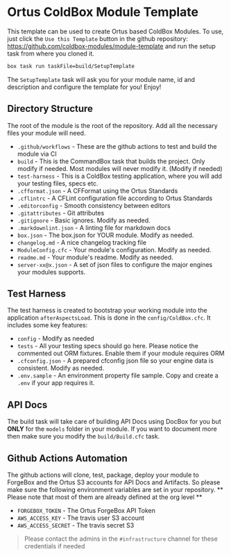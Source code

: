 # Ortus ColdBox Module Template

This template can be used to create Ortus based ColdBox Modules.  To use, just click the `Use this Template` button in the github repository: https://github.com/coldbox-modules/module-template and run the setup task from where you cloned it.

```bash
box task run taskFile=build/SetupTemplate
```

The `SetupTemplate` task will ask you for your module name, id and description and configure the template for you! Enjoy!

## Directory Structure

The root of the module is the root of the repository. Add all the necessary files your module will need.

* `.github/workflows` - These are the github actions to test and build the module via CI
* `build` - This is the CommandBox task that builds the project.  Only modify if needed.  Most modules will never modify it. (Modify if needed)
* `test-harness` - This is a ColdBox testing application, where you will add your testing files, specs etc.
* `.cfformat.json` - A CFFormat using the Ortus Standards
* `.cflintrc` - A CFLint configuration file according to Ortus Standards
* `.editorconfig` - Smooth consistency between editors
* `.gitattributes` - Git attributes
* `.gitignore` - Basic ignores. Modify as needed.
* `.markdownlint.json` - A linting file for markdown docs
* `box.json` - The box.json for YOUR module.  Modify as needed.
* `changelog.md` - A nice changelog tracking file
* `ModuleConfig.cfc` - Your module's configuration. Modify as needed.
* `readme.md` - Your module's readme. Modify as needed.
* `server-xx@x.json` - A set of json files to configure the major engines your modules supports.

## Test Harness

The test harness is created to bootstrap your working module into the application `afterAspectsLoad`.  This is done in the `config/ColdBox.cfc`.  It includes some key features:

* `config` - Modify as needed
* `tests` - All your testing specs should go here.  Please notice the commented out ORM fixtures.  Enable them if your module requires ORM
* `.cfconfig.json` - A prepared cfconfig json file so your engine data is consistent.  Modify as needed.
* `.env.sample` - An environment property file sample.  Copy and create a `.env` if your app requires it.


## API Docs

The build task will take care of building API Docs using DocBox for you but **ONLY** for the `models` folder in your module.  If you want to document more then make sure you modify the `build/Build.cfc` task.

## Github Actions Automation

The github actions will clone, test, package, deploy your module to ForgeBox and the Ortus S3 accounts for API Docs and Artifacts.  So please make sure the following environment variables are set in your repository. ** Please note that most of them are already defined at the org level **

* `FORGEBOX_TOKEN` - The Ortus ForgeBox API Token
* `AWS_ACCESS_KEY` - The travis user S3 account
* `AWS_ACCESS_SECRET` - The travis secret S3

> Please contact the admins in the `#infrastructure` channel for these credentials if needed
